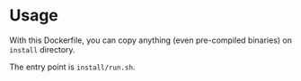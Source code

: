# Usage
With this Dockerfile, you can copy anything (even pre-compiled binaries) on `install` directory.

The entry point is `install/run.sh`. 
